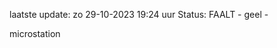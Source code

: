 laatste update: 
zo 29-10-2023 19:24   uur 
Status: FAALT - geel - 
<div class="service Y">microstation</div>